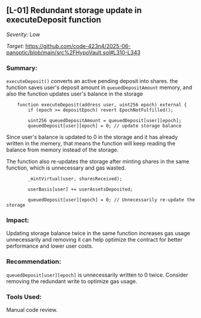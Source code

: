 ## [L-01] Redundant storage update in executeDeposit function

_Severity:_ Low

_Target:_
https://github.com/code-423n4/2025-06-panoptic/blob/main/src%2FHypoVault.sol#L310-L343



### Summary:

`executeDeposit()` converts an active pending deposit into shares. the function saves user's deposit amount in `queuedDepositAmount` memory, and also the function updates user's balance in the storage

```solidity
    function executeDeposit(address user, uint256 epoch) external {
        if (epoch >= depositEpoch) revert EpochNotFulfilled();

        uint256 queuedDepositAmount = queuedDeposit[user][epoch];
        queuedDeposit[user][epoch] = 0; // update storage balance
```

Since user's balance is updated to 0 in the storage and it has already written in the memery, that means the function will keep reading the balance from memory instead of the storage.

The function also re-updates the storage after minting shares in the same function, which is unnecessary and gas wasted.

```solidity
        _mintVirtual(user, sharesReceived);

        userBasis[user] += userAssetsDeposited;

        queuedDeposit[user][epoch] = 0; // Unnecessarily re-update the storage 
```



### Impact:

Updating storage balance twice in the same function increases gas usage unnecessarily and removing it can help optimize the contract for better performance and lower user costs.



### Recommendation:

`queuedDeposit[user][epoch]` is unnecessarily written to 0 twice. Consider removing the redundant write to optimize gas usage.

### Tools Used:
Manual code review.
